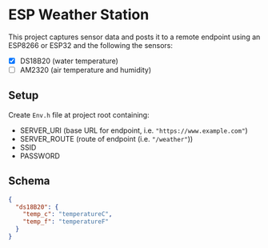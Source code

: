 # ESP Weather Station

This project captures sensor data and posts it to a remote endpoint using an ESP8266 or ESP32 and the following the
sensors:

- [x] DS18B20 (water temperature)
- [ ] AM2320 (air temperature and humidity)

## Setup

Create `Env.h` file at project root containing:

- SERVER_URI (base URL for endpoint, i.e. `"https://www.example.com"`)
- SERVER_ROUTE (route of endpoint (i.e. `"/weather"`))
- SSID
- PASSWORD

## Schema

```json
{
  "ds18B20": {
    "temp_c": "temperatureC",
    "temp_f": "temperatureF"
  }
}
```
